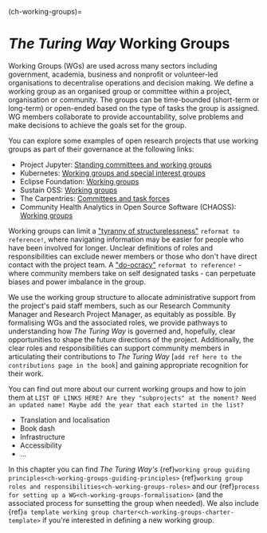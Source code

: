 (ch-working-groups)=
# *The Turing Way* Working Groups

Working Groups (WGs) are used across many sectors including government, academia, business and nonprofit or volunteer-led organisations to decentralise operations and decision making.
We define a working group as an organised group or committee within a project, organisation or community.
The groups can be time-bounded (short-term or long-term) or open-ended based on the type of tasks the group is assigned.
WG members collaborate to provide accountability, solve problems and make decisions to achieve the goals set for the group.

You can explore some examples of open research projects that use working groups as part of their governance at the following links:
* Project Jupyter: [Standing committees and working groups](https://jupyter.org/governance/standing_committees_and_working_groups.html)
* Kubernetes: [Working groups and special interest groups](https://github.com/kubernetes/community/blob/master/governance.md)
* Eclipse Foundation: [Working groups](https://www.eclipse.org/org/workinggroups/process.php#wg-member-roles)
* Sustain OSS: [Working groups](https://sustainoss.org/working-groups/)
* The Carpentries: [Committees and task forces](https://carpentries.org/committees) 
* Community Health Analytics in Open Source Software (CHAOSS): [Working groups](https://chaoss.community/cgi-sys/suspendedpage.cgi)

Working groups can limit a ["tyranny of structurelessness"](https://www.jofreeman.com/joreen/tyranny.htm) `reformat to reference!`, where navigating information may be easier for people who have been involved for longer.
Unclear definitions of roles and responsibilities can exclude newer members or those who don't have direct contact with the project team.
A ["do-ocracy"](https://communitywiki.org/wiki/DoOcracy) `reformat to reference!` - where community members take on self designated tasks - can perpetuate biases and power imbalance in the group.

We use the working group structure to allocate administrative support from the project's paid staff members, such as our Research Community Manager and Research Project Manager, as equitably as possible.
By formalising WGs and the associated roles, we provide pathways to understanding how *The Turing Way* is governed and, hopefully, clear opportunities to shape the future directions of the project.
Additionally, the clear roles and responsibilities can support community members in articulating their contributions to *The Turing Way* [`add ref here to the contributions page in the book`] and gaining appropriate recognition for their work.

You can find out more about our current working groups and how to join them at `LIST OF LINKS HERE? Are they "subprojects" at the moment? Need an updated name! Maybe add the year that each started in the list?`

* Translation and localisation
* Book dash
* Infrastructure
* Accessibility
* ...

In this chapter you can find *The Turing Way's* {ref}`working group guiding principles<ch-working-groups-guiding-principles>` {ref}`working group roles and responsibilities<ch-working-groups-roles>` and our {ref}`process for setting up a WG<ch-working-groups-formalisation>` (and the associated process for sunsetting the group when needed).
We also include {ref}`a template working group charter<ch-working-groups-charter-template>` if you're interested in defining a new working group.